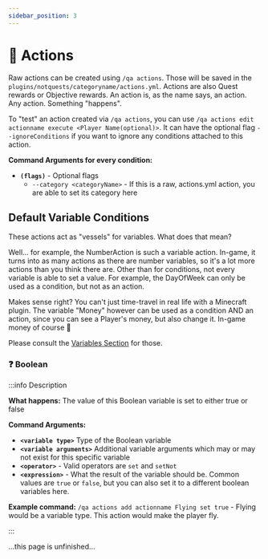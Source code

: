 ```yaml
---
sidebar_position: 3
---
```


# 🧨 Actions

Raw actions can be created using `/qa actions`. Those will be saved in the `plugins/notquests/categoryname/actions.yml`. Actions are also Quest rewards or Objective rewards. An action is, as the name says, an action. Any action. Something "happens".

To "test" an action created via `/qa actions`, you can use `/qa actions edit actionname execute <Player Name(optional)>`. It can have the optional flag `--ignoreConditions` if you want to ignore any conditions attached to this action.

**Command Arguments for every condition:**

- **`(flags)`** - Optional flags
  - `--category <categoryName>` - If this is a raw, actions.yml action, you are able to set its category here

## Default Variable Conditions

These actions act as "vessels" for variables. What does that mean?

Well... for example, the NumberAction is such a variable action. In-game, it turns into as many actions as there are number variables, so it's a lot more actions than you think there are. Other than for conditions, not every variable is able to set a value. For example, the DayOfWeek can only be used as a condition, but not as an action.

Makes sense right? You can't just time-travel in real life with a Minecraft plugin. The variable "Money" however can be used as a condition AND an action, since you can see a Player's money, but also change it. In-game money of course 🥲

Please consult the [Variables Section](/docs/documentation/types/variables) for those.

### ❓ Boolean

:::info Description

**What happens:** The value of this Boolean variable is set to either true or false

**Command Arguments:**

- **`<variable type>`** Type of the Boolean variable
- **`<variable arguments>`** Additional variable arguments which may or may not exist for this specific variable
- **`<operator>`** - Valid operators are `set` and `setNot`
- **`<expression>`** - What the result of the variable should be. Common values are `true` or `false`, but you can also set it to a different boolean variables here.

**Example command:** `/qa actions add actionname Flying set true` - Flying would be a variable type. This action would make the player fly.

:::

...this page is unfinished...
